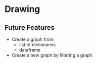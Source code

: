# Drawing

## Future Features

* Create a graph from:
  * list of dictionaries
  * dataframe
* Create a new graph by filtering a graph
